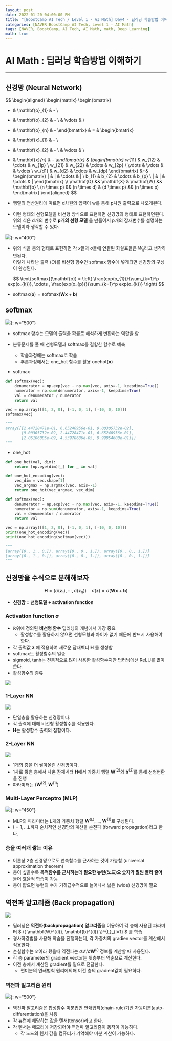```yaml
---
layout: post
date: 2022-01-20 04:00:00 PM
title: "[BoostCamp AI Tech / Level 1 - AI Math] Day4 - 딥러닝 학습방법 이해하기"
categories: [NAVER BoostCamp AI Tech, Level 1 - AI Math]
tags: [NAVER, BoostCamp, AI Tech, AI Math, math, Deep Learning]
math: true
---
```

# AI Math : 딥러닝 학습방법 이해하기

---

## 신경망 (Neural Network)

$$
\begin{aligned}
\begin{matrix}
\begin{bmatrix}
- & \mathbf{o}_{1} & - \\
- & \mathbf{o}_{2} & - \\
& \vdots & \\
- & \mathbf{o}_{n} & -
\end{bmatrix}
& = &
\begin{bmatrix}
- & \mathbf{x}_{1} & - \\
- & \mathbf{x}_{2} & - \\
& \vdots & \\
- & \mathbf{x}_{n} & -
\end{bmatrix} &
\begin{bmatrix}
w_{11} & w_{12} & \cdots &  w_{1p} \\
w_{21} & w_{22} & \cdots &  w_{2p} \\
\vdots & \vdots & & \vdots \\
w_{d1} & w_{d2} & \cdots &  w_{dp}
\end{bmatrix}
&+&
\begin{bmatrix}
| & | & \cdots & | \\
b_{1} & b_{2} & \cdots & b_{p} \\
| & | & \cdots & |
\end{bmatrix} \\\\
\mathbf{O} && \mathbf{X} & \mathbf{W} && \mathbf{b} \\
(n \times p) && (n \times d) & (d \times p) && (n \times p)
\end{matrix}
\end{aligned}
$$

- 행렬의 연산원리에 따르면 d차원의 입력이 w를 통해 p차원 출력으로 나오게된다.  
- 이런 형태의 선형모델을 비선형 방식으로 표현하면 신경망의 형태로 표현하면된다. 위의 식은 d개의 변수로 **p개의 선형 모델** 을 만들어서 p개의 잠재변수를 설명하는 모델이라 생각할 수 있다.   

![](/image/boostcamp/aimath/nn.png){: w="400"}  

- 위의 식을 층의 형태로 표현하면 각 $x$들과 $o$들에 연결된 화살표들은 $W_{ij}$라고 생각하면된다.  
이렇게 나타난 출력 ($O$)를 비선형 함수인 softmax 함수에 넣게되면 신경망의 구성이 완성된다.  

$$
\text{softmax}(\mathbf{o}) = \left( \frac{exp(o_{1})}{\sum_{k=1}^p exp(o_{k})}, \cdots , \frac{exp(o_{p})}{\sum_{k=1}^p exp(o_{k})} \right)
$$  

- $\text{softmax}(\mathbf{o}) = \text{softmax}(\mathbf{Wx} + \mathbf{b})$

## softmax

![](/image/boostcamp/aimath/softmax.png){: w="500"}  

- softmax 함수는 모델의 출력을 확률로 해석하게 변환하는 역할을 함
- 분류문제를 풀 때 선형모델과 softmax를 결합한 함수로 예측
    - 학습과정에는 softmax로 학습
    - 추론과정에서는 one_hot 함수를 활용 $\text{onehot}(\mathbf{o})$

- softmax  

```python
def softmax(vec):
    denumerator = np.exp(vec - np.max(vec, axis=-1, keepdims=True))
    numerator = np.sum(denumerator, axis=-1, keepdims=True)
    val = denumerator / numerator
    return val

vec = np.array([[1, 2, 0], [-1, 0, 1], [-10, 0, 10]])
softmax(vec)

"""
array([[2.44728471e-01, 6.65240956e-01, 9.00305732e-02],
       [9.00305732e-02, 2.44728471e-01, 6.65240956e-01],
       [2.06106005e-09, 4.53978686e-05, 9.99954600e-01]])
"""
```

- one_hot  

```python
def one_hot(val, dim):
    return [np.eye(dim)[_] for _ in val]

def one_hot_encoding(vec):
    vec_dim = vec.shape[1]
    vec_argmax = np.argmax(vec, axis=-1)
    return one_hot(vec_argmax, vec_dim)

def softmax(vec):
    denumerator = np.exp(vec - np.max(vec, axis=-1, keepdims=True))
    numerator = np.sum(denumerator, axis=-1, keepdims=True)
    val = denumerator / numerator
    return val

vec = np.array([[1, 2, 0], [-1, 0, 1], [-10, 0, 10]])
print(one_hot_encoding(vec))
print(one_hot_encoding(softmax(vec)))

"""
[array([0., 1., 0.]), array([0., 0., 1.]), array([0., 0., 1.])]
[array([0., 1., 0.]), array([0., 0., 1.]), array([0., 0., 1.])]
"""
```


## 신경망을 수식으로 분해해보자

$$
\mathbf{H} = (\sigma(\mathbf{z}_1), \cdots, \sigma(\mathbf{z}_n)) \quad \sigma(\mathbf{z}) = \sigma\left(\mathbf{Wx} + \mathbf{b}\right)
$$

- **신경망 = 선형모델 + activation function**

### Activation function $\sigma$

- $\mathbb{R}$위에 정의된 **비선형 함수** 딥러닝의 개념에서 가장 중요
    - 활성함수를 활용하지 않으면 선형모형과 차이가 없기 때문에 반드시 사용해야한다.
- 각 출력값 $\mathbf{z}$ 에 적용하여 새로운 잠재벡터 $\mathbf{H}$ 를 생성함
- softmax도 활성함수의 일종
- sigmoid, tanh는 전통적으로 많이 사용한 활성함수지만 딥러닝에선 ReLU를 많이 쓴다.
- 활성함수의 종류  

![](/image/boostcamp/aimath/activation.png)  

### 1-Layer NN

![](/image/boostcamp/aimath/1layer.png)  

- 단일층을 활용하는 신경망이다.
- 각 출력에 대해 비선형 활성함수를 적용한다.
- $\mathbf{H}$는 활성함수 출력의 집합이다.

### 2-Layer NN

![](/image/boostcamp/aimath/2layer.png)  

- 1개의 층을 더 쌓아올린 신경망이다.
- 1차로 쌓은 층에서 나온 잠재벡터 $\mathbf{H}$에서 가중치 행렬 $\mathbf{W}^{(2)}$와 $\mathbf{b}^{(2)}$를 통해 선형변환을 진행
- 파라미터는 $(\mathbf{W}^{(2)}, \mathbf{W}^{(1)})$

### Multi-Layer Perceptro (MLP)

![](/image/boostcamp/aimath/mlp.png){: w="450"}

- MLP의 파라미터는 $L$개의 가중치 행렬 $\mathbf{W}^{(L)}, ..., \mathbf{W}^{(1)}$로 구성된다.
- $l = 1, ...L$까지 순차적인 신경망의 계산을 순전파 (forward propagation)라고 한다.

### 층을 여러개 쌓는 이유
- 이론상 2층 신경망으로도 연속함수를 근사하는 것이 가능함 (universal approximation theorem)
- 층이 싶을수록 **목적함수를 근사하는데 필요한 뉴런(노드)으 숫자가 훨씬 빨리 줄어** 들어 효율적 학습이 가능
- 층이 얇으면 뉴런의 수가 기하급수적으로 늘어나서 넓은 (wide) 신경망이 필요

## 역전파 알고리즘 (Back propagation)

![](/image/boostcamp/aimath/backprop.png)

- 딥러닝은 **역전파(backpropagation) 알고리즘**을 이용하여 각 층에 사용된 파라미터 $ \\{ \mathbf{W}^{(l)}, \mathbf{b}^{(l)} \\}^{L}_{l=1} $ 를 학습
- 경사하강법을 사용해 학습을 진행하는데, 각 가중치의 gradien vector를 계산해서 적용한다.
- 손실함수는 $\mathcal{L}$이라 했을때 역전파는 $\sigma\mathcal{L}/\sigma\mathbf{W}^{(l)}$ 정보를 계산할 때 사용된다.
- 각 층 parameter의 gradient vector는 윗층부터 역순으로 계산한다.
- 이전 층에서 계산된 gradient를 밑으로 전달한다.
    - 편미분의 연쇄법칙 원리에의해 이전 층의 gradient값이 필요하다.

### 역전파 알고리즘 원리

![](/image/boostcamp/aimath/backprop2.png){: w="500"}

- 역전파 알고리즘은 합성함수 미분법인 연쇄법칙(chain-rule)기반 자동미분(auto-differentiation)을 사용
- 각 뉴런에 해당하는 값을 텐서(tensor)라고 한다.
- 각 텐서는 메모리에 저장되어야 역전파 알고리즘이 동작이 가능하다.
    - 각 노드의 텐서 값을 컴퓨터가 기억해야 미분 계산이 가능하다.




